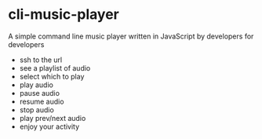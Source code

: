 # cli-music-player

A simple command line music player written in JavaScript by developers for developers

- ssh to the url
- see a playlist of audio
- select which to play
- play audio
- pause audio
- resume audio
- stop audio
- play prev/next audio
- enjoy your activity
